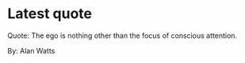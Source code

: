 # Latest quote 

Quote: The ego is nothing other than the focus of conscious attention. 

By: Alan Watts
